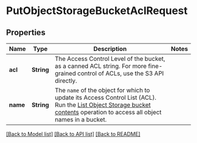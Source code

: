 # PutObjectStorageBucketAclRequest

## Properties

Name | Type | Description | Notes
------------ | ------------- | ------------- | -------------
**acl** | **String** | The Access Control Level of the bucket, as a canned ACL string. For more fine-grained control of ACLs, use the S3 API directly. | 
**name** | **String** | The `name` of the object for which to update its Access Control List (ACL). Run the [List Object Storage bucket contents](https://techdocs.akamai.com/linode-api/reference/get-object-storage-bucket-content) operation to access all object names in a bucket. | 

[[Back to Model list]](../README.md#documentation-for-models) [[Back to API list]](../README.md#documentation-for-api-endpoints) [[Back to README]](../README.md)


